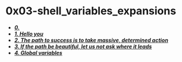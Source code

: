 # 0x03-shell_variables_expansions
- ***[0. <o>](./0-alias)***
- ***[1. Hello you](./1-hello_you)***
- ***[2. The path to success is to take massive, determined action](./2-path)***
- ***[3. If the path be beautiful, let us not ask where it leads](./3-paths)***
- ***[4. Global variables](./4-global_variables)***

